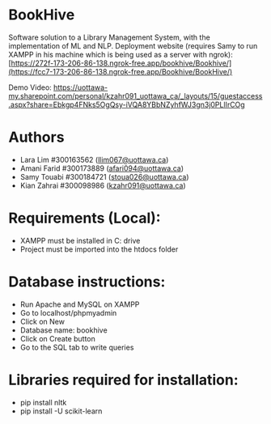 # BookHive
Software solution to a Library Management System, with the implementation of ML and NLP.
Deployment website (requires Samy to run XAMPP in his machine which is being used as a server with ngrok): [https://272f-173-206-86-138.ngrok-free.app/bookhive/Bookhive/](https://fcc7-173-206-86-138.ngrok-free.app/Bookhive/BookHive/)

Demo Video: https://uottawa-my.sharepoint.com/personal/kzahr091_uottawa_ca/_layouts/15/guestaccess.aspx?share=Ebkgp4FNks5OgQsy-iVQA8YBbNZyhfWJ3gn3j0PLlIrCOg

# Authors
- Lara Lim #300163562 (llim067@uottawa.ca)
- Amani Farid #300173889 (afari094@uottawa.ca)
- Samy Touabi #300184721 (stoua026@uottawa.ca)
- Kian Zahrai #300098986 (kzahr091@uottawa.ca)

# Requirements (Local):
- XAMPP must be installed in C: drive
- Project must be imported into the htdocs folder

# Database instructions:
- Run Apache and MySQL on XAMPP
- Go to localhost/phpmyadmin
- Click on New
- Database name: bookhive
- Click on Create button
- Go to the SQL tab to write queries

# Libraries  required for installation:
- pip install nltk
- pip install -U scikit-learn
